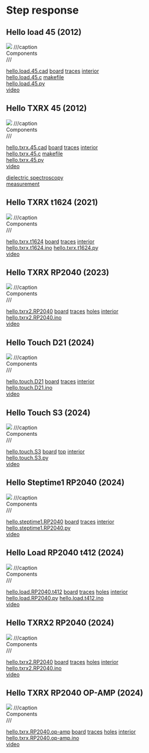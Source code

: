 # Step response

## Hello load 45 (2012)

![](step/hello.load.45.jpg)
///caption  
Components  
///

[hello.load.45.cad](step/hello.load.45.cad) 
[board](step/hello.load.45.png) 
[traces](step/hello.load.45.traces.png) 
[interior](step/hello.load.45.interior.png)  
[hello.load.45.c](step/hello.load.45.c) 
[makefile](step/hello.load.45.make)  
[hello.load.45.py](step/hello.load.45.py)  
[video](step/hello.load.45.mp4)

## Hello TXRX 45 (2012)

![](step/hello.txrx.45.jpg)
///caption  
Components  
///

[hello.txrx.45.cad](step/hello.txrx.45.cad) [board](step/hello.txrx.45.png) [traces](step/hello.txrx.45.traces.png) [interior](step/hello.txrx.45.interior.png)  
[hello.txrx.45.c](step/hello.txrx.45.c) [makefile](step/hello.txrx.45.make)  
[hello.txrx.45.py](step/hello.txrx.45.py)  
[video](step/hello.txrx.45.mp4)

[dielectric spectroscopy](DS.pdf)  
[measurement](meas.pdf)

## Hello TXRX t1624 (2021)

![](step/hello.txrx.t1624.jpg)
///caption  
Components  
///

[hello.txrx.t1624](step/hello.txrx.t1624) [board](step/hello.txrx.t1624.png) [traces](step/hello.txrx.t1624.traces.png) [interior](step/hello.txrx.t1624.interior.png)  
[hello.txrx.t1624.ino](step/hello.txrx.t1624.ino) [hello.txrx.t1624.py](step/hello.txrx.t1624.py)  
[video](step/hello.txrx.t1624.mp4)

## Hello TXRX RP2040 (2023)

![](step/hello.txrx2.RP2040.jpg)
///caption  
Components  
///

[hello.txrx2.RP2040](step/hello.txrx2.RP2040) [board](step/hello.txrx2.RP2040.png) [traces](step/hello.txrx2.RP2040.traces.png) [holes](step/hello.txrx2.RP2040.holes.png) [interior](step/hello.txrx2.RP2040.interior.png)  
[hello.txrx2.RP2040.ino](step/hello.txrx2.RP2040.ino)  
[video](step/hello.txrx2.RP2040.mp4)

## Hello Touch D21 (2024)

![](step/D21/hello.touch.D21.jpg)
///caption  
Components  
///

[hello.touch.D21](step/D21/hello.touch.D21) [board](step/D21/hello.touch.D21.png) [traces](step/D21/hello.touch.D21.top.png) [interior](step/D21/hello.touch.D21.interior.png)  
[hello.touch.D21.ino](step/D21/hello.touch.D21.ino)  
[video](step/D21/hello.touch.D21.mp4)

## Hello Touch S3 (2024)

![](step/ESP32S3/hello.touch.S3.jpg)
///caption  
Components  
///

[hello.touch.S3](step/ESP32S3/hello.touch.S3) [board](step/ESP32S3/hello.touch.S3.png) [top](step/ESP32S3/hello.touch.S3.top.png) [interior](step/ESP32S3/hello.touch.S3.interior.png)  
[hello.touch.S3.py](step/ESP32S3/hello.touch.S3.py)  
[video](step/ESP32S3/hello.touch.S3.mp4)

## Hello Steptime1 RP2040 (2024)

![](step/RP2040/hello.steptime1.RP2040.jpg)
///caption  
Components  
///

[hello.steptime1.RP2040](step/RP2040/hello.steptime1.RP2040) [board](step/RP2040/hello.steptime1.RP2040.png) [traces](step/RP2040/hello.steptime1.RP2040.top.png) [interior](step/RP2040/hello.steptime1.RP2040.interior.png)  
[hello.steptime1.RP2040.py](step/RP2040/hello.steptime1.RP2040.py)  
[video](step/RP2040/hello.steptime1.RP2040.mp4)

## Hello Load RP2040 t412 (2024)

![](step/t412/hello.load.RP2040.t412.jpg)
///caption  
Components  
///

[hello.load.RP2040.t412](step/t412/hello.load.RP2040.t412) [board](step/t412/hello.load.RP2040.t412.png) [traces](step/t412/hello.load.RP2040.t412.top.png) [holes](step/t412/hello.load.RP2040.t412.holes.png) [interior](step/t412/hello.load.RP2040.t412.interior.png)  
[hello.load.RP2040.py](step/t412/hello.load.RP2040.py) [hello.load.t412.ino](step/t412/hello.load.t412.ino)  
[video](step/t412/hello.load.RP2040.t412.mp4)

## Hello TXRX2 RP2040 (2024)

![](step/hello.txrx2.RP2040.jpg)
///caption  
Components  
///

[hello.txrx2.RP2040](step/hello.txrx2.RP2040) [board](step/hello.txrx2.RP2040.png) [traces](step/hello.txrx2.RP2040.traces.png) [holes](step/hello.txrx2.RP2040.holes.png) [interior](step/hello.txrx2.RP2040.interior.png)  
[hello.txrx2.RP2040.ino](step/hello.txrx2.RP2040.ino)  
[video](step/hello.txrx2.RP2040.mp4)

## Hello TXRX RP2040 OP-AMP (2024)

![](step/RP2040/hello.txrx.RP2040.op-amp.jpg)
///caption  
Components  
///

[hello.txrx.RP2040.op-amp](step/RP2040/hello.txrx.RP2040.op-amp) [board](step/RP2040/hello.txrx.RP2040.op-amp.png) [traces](step/RP2040/hello.txrx.RP2040.op-amp.top.png) [holes](step/RP2040/hello.txrx.RP2040.op-amp.holes.png) [interior](step/RP2040/hello.txrx.RP2040.op-amp.interior.png)  
[hello.txrx.RP2040.op-amp.ino](step/RP2040/hello.txrx.RP2040.op-amp.ino)  
[video](step/RP2040/hello.txrx.RP2040.op-amp.mp4)
